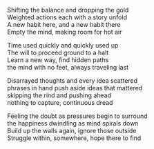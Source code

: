 Shifting the balance and dropping the gold  
Weighted actions each with a story unfold  
A new habit here, and a new habit there  
Empty the mind, making room for hot air  

Time used quickly and quickly used up  
The will to proceed ground to a halt  
Learn a new way, find hidden paths  
the mind with no feet, always traveling last  

Disarrayed thoughts and every idea scattered  
phrases in hand push aside ideas that mattered    
skipping the rind and pushing ahead  
nothing to capture, continuous dread  

Feeling the doubt as pressures begin to surround  
the happiness dwindling as mind spirals down  
Build up the walls again, ignore those outside  
Struggle within, somewhere, hope there to find    


